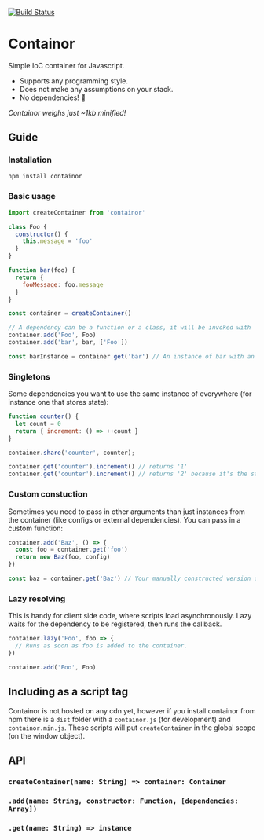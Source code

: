 [![Build Status](https://travis-ci.org/ngerritsen/containor.svg?branch=master)](https://travis-ci.org/ngerritsen/containor)

# Containor

Simple IoC container for Javascript.

- Supports any programming style.
- Does not make any assumptions on your stack.
- No dependencies! 🎂

_Containor weighs just ~1kb minified!_

## Guide

### Installation

```bash
npm install containor
```

### Basic usage

```js
import createContainer from 'containor'

class Foo {
  constructor() {
    this.message = 'foo'
  }
}

function bar(foo) {
  return {
    fooMessage: foo.message
  }
}

const container = createContainer()

// A dependency can be a function or a class, it will be invoked with 'new' if possible.
container.add('Foo', Foo)
container.add('bar', bar, ['Foo'])

const barInstance = container.get('bar') // An instance of bar with an instance of Foo as an argument
```

### Singletons

Some dependencies you want to use the same instance of everywhere (for instance one that stores state):

```js
function counter() {
  let count = 0
  return { increment: () => ++count }
}

container.share('counter', counter);

container.get('counter').increment() // returns '1'
container.get('counter').increment() // returns '2' because it's the same instance 👍
```

### Custom constuction

Sometimes you need to pass in other arguments than just instances from the container (like configs or external dependencies). You can pass in a custom function:

```js
container.add('Baz', () => {
  const foo = container.get('foo')
  return new Baz(foo, config)
})

const baz = container.get('Baz') // Your manually constructed version of Baz 😎
```

### Lazy resolving

This is handy for client side code, where scripts load asynchronously. Lazy waits for the dependency to be registered, then runs the callback.

```js
container.lazy('Foo', foo => {
  // Runs as soon as foo is added to the container.
})

container.add('Foo', Foo)
```

## Including as a script tag

Containor is not hosted on any cdn yet, however if you install containor from npm there is a `dist` folder with a `containor.js` (for development) and `containor.min.js`. These scripts will put `createContainer` in the global scope (on the window object).

## API

### `createContainer(name: String) => container: Container`

### `.add(name: String, constructor: Function, [dependencies: Array])`
### `.get(name: String) => instance`
